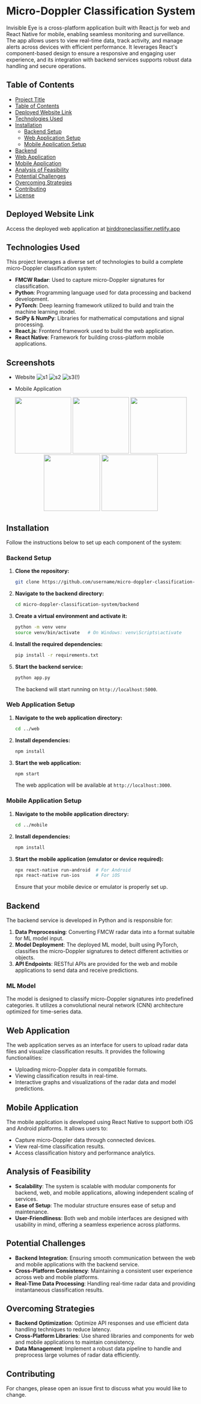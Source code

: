 
# Micro-Doppler Classification System
Invisible Eye is a cross-platform application built with React.js for web and React Native for mobile, enabling seamless monitoring and surveillance. The app allows users to view real-time data, track activity, and manage alerts across devices with efficient performance. It leverages React's component-based design to ensure a responsive and engaging user experience, and its integration with backend services supports robust data handling and secure operations.

## Table of Contents
- [Project Title](#micro-doppler-classification-system)
- [Table of Contents](#table-of-contents)
- [Deployed Website Link](#deployed-website-link)
- [Technologies Used](#technologies-used)
- [Installation](#installation)
  - [Backend Setup](#backend-setup)
  - [Web Application Setup](#web-application-setup)
  - [Mobile Application Setup](#mobile-application-setup)
- [Backend](#backend)
- [Web Application](#web-application)
- [Mobile Application](#mobile-application)
- [Analysis of Feasibility](#analysis-of-feasibility)
- [Potential Challenges](#potential-challenges)
- [Overcoming Strategies](#overcoming-strategies)
- [Contributing](#contributing)
- [License](#license)

## Deployed Website Link
Access the deployed web application at [birddroneclassifier.netlify.app](https://birddroneclassifier.netlify.app)

## Technologies Used
This project leverages a diverse set of technologies to build a complete micro-Doppler classification system:

- **FMCW Radar**: Used to capture micro-Doppler signatures for classification.
- **Python**: Programming language used for data processing and backend development.
- **PyTorch**: Deep learning framework utilized to build and train the machine learning model.
- **SciPy & NumPy**: Libraries for mathematical computations and signal processing.
- **React.js**: Frontend framework used to build the web application.
- **React Native**: Framework for building cross-platform mobile applications.

## Screenshots
- Website
![s1](https://github.com/user-attachments/assets/dd58068d-276e-40d4-b2b0-60a5d8945d72)
![s2](https://github.com/user-attachments/assets/748b1c90-71df-47a3-b2ff-c8911d24df70)
![s3(!)](https://github.com/user-attachments/assets/9e9905a7-30d8-4d46-95fb-3b0c2ec133e1)

- Mobile Application
<p align="center">
  <img src="https://github.com/user-attachments/assets/5a5c06b3-2850-49f6-85d3-5ee387cb3e82" width="150"/>
  <img src="https://github.com/user-attachments/assets/95365fef-9d1f-46dd-bc4b-595514832e70" width="150"/>
  <img src="https://github.com/user-attachments/assets/be3eefa1-5ff8-427f-9738-cbab2999353b" width="150"/>
  <img src="https://github.com/user-attachments/assets/5807e635-984f-4b10-8082-7265867e0ffb" width="150"/>
  <img src="https://github.com/user-attachments/assets/2c612a4a-e8d8-45c5-b83c-b6d9d5d9af44" width="150"/>
</p>

## Installation
Follow the instructions below to set up each component of the system:

### Backend Setup
1. **Clone the repository:**
   ```bash
   git clone https://github.com/username/micro-doppler-classification-system.git
   ```
2. **Navigate to the backend directory:**
   ```bash
   cd micro-doppler-classification-system/backend
   ```
3. **Create a virtual environment and activate it:**
   ```bash
   python -m venv venv
   source venv/bin/activate   # On Windows: venv\Scripts\activate
   ```
4. **Install the required dependencies:**
   ```bash
   pip install -r requirements.txt
   ```
5. **Start the backend service:**
   ```bash
   python app.py
   ```
   The backend will start running on `http://localhost:5000`.

### Web Application Setup
1. **Navigate to the web application directory:**
   ```bash
   cd ../web
   ```
2. **Install dependencies:**
   ```bash
   npm install
   ```
3. **Start the web application:**
   ```bash
   npm start
   ```
   The web application will be available at `http://localhost:3000`.

### Mobile Application Setup
1. **Navigate to the mobile application directory:**
   ```bash
   cd ../mobile
   ```
2. **Install dependencies:**
   ```bash
   npm install
   ```
3. **Start the mobile application (emulator or device required):**
   ```bash
   npx react-native run-android  # For Android
   npx react-native run-ios      # For iOS
   ```
   Ensure that your mobile device or emulator is properly set up.

## Backend
The backend service is developed in Python and is responsible for:
1. **Data Preprocessing**: Converting FMCW radar data into a format suitable for ML model input.
2. **Model Deployment**: The deployed ML model, built using PyTorch, classifies the micro-Doppler signatures to detect different activities or objects.
3. **API Endpoints**: RESTful APIs are provided for the web and mobile applications to send data and receive predictions.

### ML Model
The model is designed to classify micro-Doppler signatures into predefined categories. It utilizes a convolutional neural network (CNN) architecture optimized for time-series data.

## Web Application
The web application serves as an interface for users to upload radar data files and visualize classification results. It provides the following functionalities:
- Uploading micro-Doppler data in compatible formats.
- Viewing classification results in real-time.
- Interactive graphs and visualizations of the radar data and model predictions.

## Mobile Application
The mobile application is developed using React Native to support both iOS and Android platforms. It allows users to:
- Capture micro-Doppler data through connected devices.
- View real-time classification results.
- Access classification history and performance analytics.

## Analysis of Feasibility
- **Scalability**: The system is scalable with modular components for backend, web, and mobile applications, allowing independent scaling of services.
- **Ease of Setup**: The modular structure ensures ease of setup and maintenance.
- **User-Friendliness**: Both web and mobile interfaces are designed with usability in mind, offering a seamless experience across platforms.

## Potential Challenges
- **Backend Integration**: Ensuring smooth communication between the web and mobile applications with the backend service.
- **Cross-Platform Consistency**: Maintaining a consistent user experience across web and mobile platforms.
- **Real-Time Data Processing**: Handling real-time radar data and providing instantaneous classification results.

## Overcoming Strategies
- **Backend Optimization**: Optimize API responses and use efficient data handling techniques to reduce latency.
- **Cross-Platform Libraries**: Use shared libraries and components for web and mobile applications to maintain consistency.
- **Data Management**: Implement a robust data pipeline to handle and preprocess large volumes of radar data efficiently.

## Contributing

For changes, please open an issue first to discuss what you would like to change.
